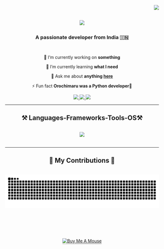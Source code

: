 <img align="right" src="https://visitor-badge.laobi.icu/badge?page_id=bandhan-majumder.bandhan-majumder" />

<h1 align="center">
    <img src="http://readme-typing-svg.herokuapp.com?font=Poppins&weight=800&duration=5002&pause=1000&color=A9F865CA&background=C1FFE000&center=true&vCenter=true&random=false&width=436&lines=Hey+everyone+%F0%9F%91%8B+!;I+am+Bandhan+Majumder!">
</h1>

<h3 align="center">A passionate developer from India 🇮🇳 </h3>

<br/>

<div align="center">
 
 🔭 I’m currently working on **something**
 
 🌱 I’m currently learning **what I need**

💬 Ask me about **anything [here](https://github.com/salesp07/salesp07/issues)**

⚡ Fun fact **Orochimaru was a Python developer🐍**

 </div>
 
<div align="center"> 
  <a href="mailto:bandhanmajumder16@gmail.com" target="blank">
    <img src="https://img.shields.io/badge/Gmail-333333?style=for-the-badge&logo=gmail&logoColor=red"/>
  </a>
  <a href="https://www.linkedin.com/in/bandhan-majumder-5a10a1248?originalSubdomain=in" target="_blank">
    <img src="https://img.shields.io/badge/LinkedIn-0077B5?style=for-the-badge&logo=linkedin&logoColor=white" target="_blank"/>
  </a>
  <a href="https://www.twitter.com/MEbandhan" target="_blank">
    <img src="https://img.shields.io/badge/Twitter-000b12?style=for-the-badge&logo=x&logoColor=white" target="_blank"/>
  </a>
<!-- <a href="https://bandhan-majumder.github.io" target="_blank">
     <img src="https://img.shields.io/badge/Portfolio-FF5722?style=for-the-badge&logo=todoist&logoColor=white" target="_blank" />
  </a> -->
</div>

 <hr/>
 
<h2 align="center">⚒️ Languages-Frameworks-Tools-OS⚒️</h2>
<br/>
<div align="center">
    <img src="https://skillicons.dev/icons?i=docker,ansible,linux,java,python,flask,html,css,github" />
    <br>
</div>

<br/>
<hr/>

<div align="center">
  <h2>🐍 My Contributions 🐍</h2>
  <br>
  <img alt="snake eating my contributions" src="https://raw.githubusercontent.com/bandhan-majumder/bandhan-majumder/output/github-contribution-grid-snake.svg" />
  
  <br/><br/><br/>
</div>
<br>

<div align="center">
    <a href="https://buymeacoffee.com/bandhan.majumder" target="_blank"><img src="https://www.buymeacoffee.com/assets/img/custom_images/orange_img.png" alt="Buy Me A Mouse" style="height: 41px !important;width: 174px !important;box-shadow: 0px 3px 2px 0px rgba(190, 190, 190, 0.5) !important;-webkit-box-shadow: 0px 3px 2px 0px rgba(190, 190, 190, 0.5) !important;" ></a>
</div>



